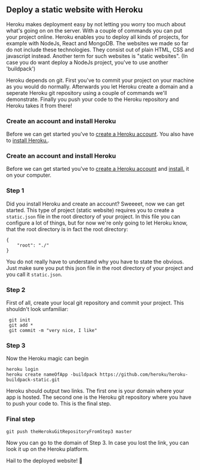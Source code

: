 ## Deploy a static website with Heroku

Heroku makes deployment easy by not letting you worry too much about what's going on on the server. With a couple of commands you can put your project online. Heroku enables you to deploy all kinds of projects, for example with NodeJs, React and MongoDB. The websites we made so far do not include these technologies. They consist out of plain HTML, CSS and javascript instead. Another term for such websites is "static websites". (In case you do want deploy a NodeJs project, you've to use another 'buildpack')

Heroku depends on git. First you've to commit your project on your machine as you would do normally. Afterwards you let Heroku create a domain and a seperate Heroku git repository using a couple of commands we'll demonstrate. Finally you push your code to the Heroku repository and Heroku takes it from there!

### Create an account and install Heroku
Before we can get started you've to [create a Heroku account](https://signup.heroku.com/login?redirect-url=https%3A%2F%2Fid.heroku.com%2Foauth%2Fauthorize%3Fclient_id%3D1e7d4c52-6008-4a73-b132-09abb5d04859%26response_type%3Dcode%26scope%3Dglobal%252Cplatform%26state%3DSFMyNTY.g3QAAAACZAAEZGF0YW0AAAAxaHR0cHM6Ly9kYXNoYm9hcmQuaGVyb2t1LmNvbS9hdXRoL2hlcm9rdS9jYWxsYmFja2QABnNpZ25lZG4GAFfaM_NmAQ.zbhKmh0-YC0M_rzmlb4lN8z4DAJ_E7t57PGgD4oXwVM). You also have to [install Heroku.](https://devcenter.heroku.com/articles/heroku-cli#download-and-install).

### Create an account and install Heroku
Before we can get started you've to [create a Heroku account](https://signup.heroku.com/login?redirect-url=https%3A%2F%2Fid.heroku.com%2Foauth%2Fauthorize%3Fclient_id%3D1e7d4c52-6008-4a73-b132-09abb5d04859%26response_type%3Dcode%26scope%3Dglobal%252Cplatform%26state%3DSFMyNTY.g3QAAAACZAAEZGF0YW0AAAAxaHR0cHM6Ly9kYXNoYm9hcmQuaGVyb2t1LmNvbS9hdXRoL2hlcm9rdS9jYWxsYmFja2QABnNpZ25lZG4GAFfaM_NmAQ.zbhKmh0-YC0M_rzmlb4lN8z4DAJ_E7t57PGgD4oXwVM) and [install.](https://devcenter.heroku.com/articles/heroku-cli#download-and-install) it on your computer.

### Step 1
Did you install Heroku and create an account? Sweeeet, now we can get started. This type of project (static website) requires you to create a `static.json` file in the root directory of your project. In this file you can configure a lot of things, but for now we're only going to let Heroku know, that the root directory is in fact the root directory:
```
{
    "root": "./"
}
```
You do not really have to understand why you have to state the obvious. Just make sure you put this json file in the root directory of your project and you call it `static.json`.

### Step 2
First of all, create your local git repository and commit your project. This shouldn't look unfamiliar:

```
 git init
 git add *
 git commit -m "very nice, I like"
```
### Step 3
Now the Heroku magic can begin
```
heroku login
heroku create nameOfApp -buildpack https://github.com/heroku/heroku-buildpack-static.git
```
Heroku should output two links. The first one is your domain where your app is hosted. The second one is the Heroku git repository where you have to push your code to. This is the final step.

### Final step

```
git push theHerokuGitRepositoryFromStep3 master
```
Now you can go to the domain of Step 3. In case you lost the link, you can look it up on the Heroku platform.

Hail to the deployed website! :metal:
